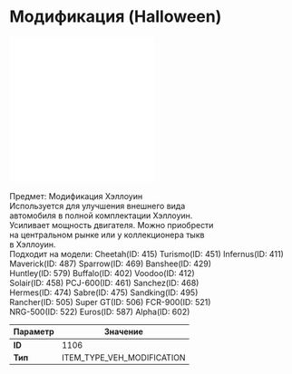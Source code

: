 # Модификация (Halloween)

![Item Image](../img/1106.webp?raw=true)

Предмет: Модификация Хэллоуин<br>Используется для улучшения внешнего вида<br>автомобиля в полной комплектации Хэллоуин.<br>Усиливает мощность двигателя. Можно приобрести<br>на центральном рынке или у коллекционера тыкв<br>в Хэллоуин.<br>Подходит на модели: Cheetah(ID: 415) Turismo(ID: 451) Infernus(ID: 411)<br>Maverick(ID: 487) Sparrow(ID: 469) Banshee(ID: 429)<br>Huntley(ID: 579) Buffalo(ID: 402) Voodoo(ID: 412)<br>Solair(ID: 458) PCJ-600(ID: 461) Sanchez(ID: 468)<br>Hermes(ID: 474) Sabre(ID: 475) Sandking(ID: 495)<br>Rancher(ID: 505) Super GT(ID: 506) FCR-900(ID: 521)<br>NRG-500(ID: 522) Euros(ID: 587) Alpha(ID: 602)


| Параметр | Значение |
|----------|----------|
| **ID** | 1106 |
| **Тип** | ITEM_TYPE_VEH_MODIFICATION |


